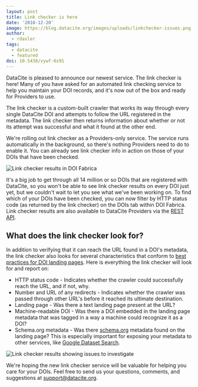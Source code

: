 ```yaml
---
layout: post
title: Link checker is here
date: '2018-12-20'
image: https://blog.datacite.org/images/uploads/linkchecker-issues.png
author:
  - rdasler
tags: 
  - datacite
  - featured
doi: 10.5438/vywf-6s91
---
```


DataCite is pleased to announce our newest service. The link checker is here! Many of you have asked for an automated link checking service to help you maintain your DOI records, and it's now out of the box and ready for Providers to use. 

The link checker is a custom-built crawler that works its way through every single DataCite DOI and attempts to follow the URL registered in the metadata. The link checker then returns information about whether or not its attempt was successful and what it found at the other end.  

We're rolling out link checker as a Providers-only service. The service runs automatically in the background, so there's nothing Providers need to do to enable it. You can already see link checker info in action on those of your DOIs that have been checked. 

![Link checker results in DOI Fabrica](/images/uploads/linkchecker-allsuccessful.png)

It's a big job to get through all 14 million or so DOIs that are registered with DataCite, so you won't be able to see link checker results on every DOI just yet, but we couldn't wait to let you see what we've been working on. To find which of your DOIs have been checked, you can now filter by HTTP status code (as returned by the link checker) on the DOIs tab within DOI Fabrica. Link checker results are also available to DataCite Providers via the [REST API](https://support.datacite.org/docs/api). 

## What does the link checker look for?
In addition to verifying that it can reach the URL found in a DOI's metadata, the link checker also looks for several characteristics that conform to [best practices for DOI landing pages](https://support.datacite.org/docs/landing-pages). Here is everything the link checker will look for and report on: 

* HTTP status code - Indicates whether the crawler could successfully reach the URL, and if not, why.
* Number and URL of any redirects - Indicates whether the crawler was passed through other URL's before it reached its ultimate destination. 
* Landing page - Was there a text landing page present at the URL? 
* Machine-readable DOI - Was there a DOI embedded in the landing page metadata that was tagged in a way a machine could recognize it as a DOI?
* Schema.org metadata - Was there [schema.org](https://schema.org) metadata found on the landing page? This is especially important for exposing your metadata to other services, like [Google Dataset Search](https://support.datacite.org/docs/how-do-i-expose-my-datasets-to-google-dataset-search). 

![Link checker results showing issues to investigate](/images/uploads/linkchecker-issues.png)

We're hoping the new link checker service will be valuable for helping you care for your DOIs. Feel free to send us your questions, comments, and suggestions at [support@datacite.org](mailto:support@datacite.org).
